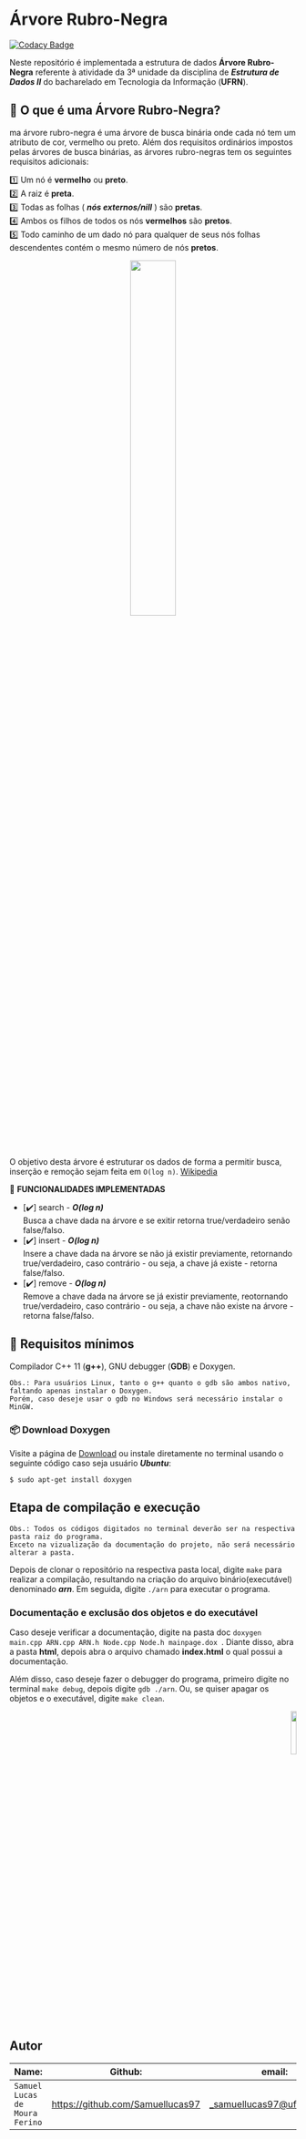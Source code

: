 # Árvore Rubro-Negra
[![Codacy Badge](https://api.codacy.com/project/badge/Grade/b64d93876cd4429f8c27b0b38483bb77)](https://www.codacy.com/app/Samuellucas97/ARN?utm_source=github.com&amp;utm_medium=referral&amp;utm_content=Samuellucas97/ARN&amp;utm_campaign=Badge_Grade)

Neste repositório é implementada a estrutura de dados __Árvore Rubro-Negra__ referente à atividade da 3ª unidade da disciplina de ***Estrutura de Dados II*** do bacharelado em Tecnologia da Informação (__UFRN__). 


## :page_facing_up: O que é uma Árvore Rubro-Negra?
ma árvore rubro-negra é uma árvore de busca binária onde cada nó tem um atributo de cor, vermelho ou preto. 
Além dos requisitos ordinários impostos pelas árvores de busca binárias, as árvores rubro-negras tem os seguintes requisitos adicionais:
  
:one: Um nó é **vermelho** ou **preto**.  
:two: A raiz é **preta**.   
:three: Todas as folhas ( ***nós externos/nill*** ) são **pretas**.  
:four: Ambos os filhos de todos os nós **vermelhos** são **pretos**.  
:five: Todo caminho de um dado nó para qualquer de seus nós folhas descendentes contém o mesmo número de nós **pretos**.  


<p align="center">
<img src="https://upload.wikimedia.org/wikipedia/commons/thumb/6/66/Red-black_tree_example.svg/1280px-Red-black_tree_example.svg.png" width="40%"  />
</p>

  
O objetivo desta árvore é estruturar os dados de forma a permitir busca, inserção e remoção sejam feita em `O(log n)`. [Wikipedia]

[Wikipedia]:https://pt.wikipedia.org/wiki/%C3%81rvore_rubro-negra
  

:hammer: **FUNCIONALIDADES IMPLEMENTADAS**  

- [:heavy_check_mark:]  search - ***O(log n)***  
	Busca a chave dada na árvore e se exitir retorna true/verdadeiro senão false/falso.
- [:heavy_check_mark:]  insert - ***O(log n)***   
	Insere a chave dada na árvore se não já existir previamente, retornando true/verdadeiro, caso contrário - ou seja, a chave já existe - retorna false/falso.
- [:heavy_check_mark:]  remove - ***O(log n)***   
	Remove a chave dada na árvore se já existir previamente, reotornando true/verdadeiro, caso contrário - ou seja, a chave não existe na árvore - retorna false/falso.

## :page_facing_up: Requisitos mínimos

Compilador C++ 11 (**g++**), GNU debugger (**GDB**) e Doxygen.
	
	Obs.: Para usuários Linux, tanto o g++ quanto o gdb são ambos nativo, faltando apenas instalar o Doxygen.  
	Porém, caso deseje usar o gdb no Windows será necessário instalar o MinGW. 

### :package: Download Doxygen 
  
Visite a página de [Download] ou instale diretamente no terminal usando o seguinte código caso seja usuário ***Ubuntu***:  

```$ sudo apt-get install doxygen``` 	

[Download]:http://www.stack.nl/~dimitri/doxygen/download.html

## Etapa de compilação e execução

	Obs.: Todos os códigos digitados no terminal deverão ser na respectiva pasta raiz do programa.  
	Exceto na vizualização da documentação do projeto, não será necessário alterar a pasta.

Depois de clonar o repositório na respectiva pasta local, digite ```make``` para 
realizar a compilação, resultando na criação do arquivo binário(executável) 
denominado ***arn***. Em seguida, digite ```./arn``` para executar o programa.

###  Documentação e exclusão dos objetos e do executável

Caso deseje verificar a documentação, digite na pasta doc ```doxygen main.cpp ARN.cpp ARN.h Node.cpp Node.h mainpage.dox ```. Diante disso, abra a pasta **html**, depois abra o arquivo chamado **index.html** o qual possui a documentação.  
  
  
Além disso, caso deseje fazer o debugger do programa, primeiro digite no terminal ```make debug```, depois digite ```gdb ./arn```.  Ou, se quiser apagar os objetos e o executável, digite ```make clean```.

<p align="right">
<img src="https://www.star.bnl.gov/public/comp/sofi/doxygen/doxygen_logo.gif" width="14%"  />
</p>

## Autor  

| Name: | Github: | email: |  
| ---------- | ------------- | ------------- |
|`Samuel Lucas de Moura Ferino` 	| https://github.com/Samuellucas97 |_samuellucas97@ufrn.edu.br_  
